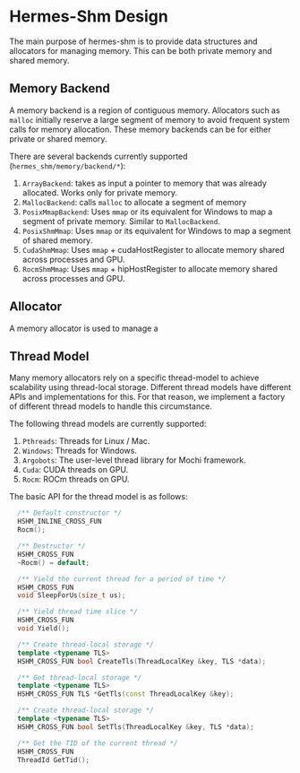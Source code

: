 # Hermes-Shm Design

The main purpose of hermes-shm is to provide data structures and allocators for managing memory.
This can be both private memory and shared memory.

## Memory Backend

A memory backend is a region of contiguous memory. Allocators such as ``malloc`` initially reserve
a large segment of memory to avoid frequent system calls for memory allocation. These memory backends
can be for either private or shared memory. 

There are several backends currently supported (``hermes_shm/memory/backend/*``):
1. ``ArrayBackend``: takes as input a pointer to memory that was already allocated.
Works only for private memory.
2. ``MallocBackend``: calls ``malloc`` to allocate a segment of memory
3. ``PosixMmapBackend``: Uses ``mmap`` or its equivalent for Windows
to map a segment of private memory. Similar to ``MallocBackend``.
4. ``PosixShmMmap``: Uses ``mmap`` or its equivalent for Windows to
map a segment of shared memory.
5. ``CudaShmMmap``: Uses ``mmap`` + cudaHostRegister to allocate memory 
shared across processes and GPU.
6. ``RocmShmMmap``: Uses ``mmap`` + hipHostRegister to allocate memory
shared across processes and GPU.

## Allocator

A memory allocator is used to manage a 

## Thread Model

Many memory allocators rely on a specific thread-model to achieve scalability
using thread-local storage. Different thread models have different APIs and
implementations for this. For that reason, we implement a factory of different
thread models to handle this circumstance.

The following thread models are currently supported:
1. ``Pthreads``: Threads for Linux / Mac.
2. ``Windows``: Threads for Windows.
3. ``Argobots``: The user-level thread library for Mochi framework.
4. ``Cuda``: CUDA threads on GPU.
5. ``Rocm``: ROCm threads on GPU.

The basic API for the thread model is as follows:
```cpp
  /** Default constructor */
  HSHM_INLINE_CROSS_FUN
  Rocm();

  /** Destructor */
  HSHM_CROSS_FUN
  ~Rocm() = default;

  /** Yield the current thread for a period of time */
  HSHM_CROSS_FUN
  void SleepForUs(size_t us);

  /** Yield thread time slice */
  HSHM_CROSS_FUN
  void Yield();

  /** Create thread-local storage */
  template <typename TLS>
  HSHM_CROSS_FUN bool CreateTls(ThreadLocalKey &key, TLS *data);

  /** Get thread-local storage */
  template <typename TLS>
  HSHM_CROSS_FUN TLS *GetTls(const ThreadLocalKey &key);

  /** Create thread-local storage */
  template <typename TLS>
  HSHM_CROSS_FUN bool SetTls(ThreadLocalKey &key, TLS *data);

  /** Get the TID of the current thread */
  HSHM_CROSS_FUN
  ThreadId GetTid();
```